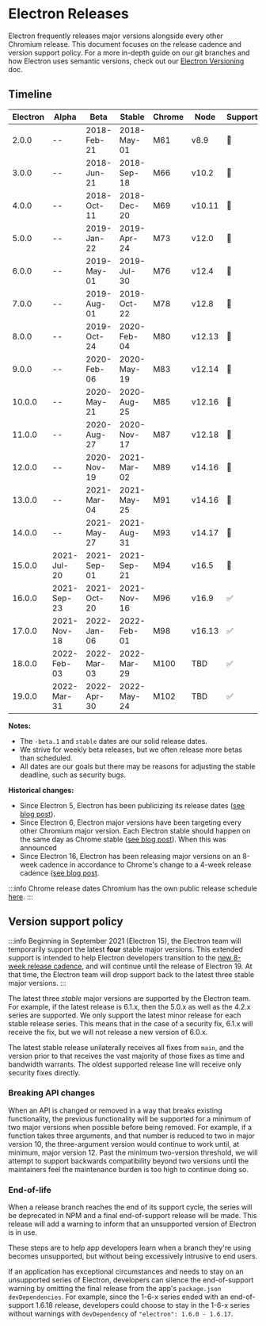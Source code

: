 # Electron Releases

Electron frequently releases major versions alongside every other Chromium release.
This document focuses on the release cadence and version support policy.
For a more in-depth guide on our git branches and how Electron uses semantic versions,
check out our [Electron Versioning](./electron-versioning.md) doc.

## Timeline

| Electron | Alpha | Beta | Stable | Chrome | Node | Supported |
| ------- | ----- | ------- | ------ | ------ | ---- | ---- |
| 2.0.0 | -- | 2018-Feb-21 | 2018-May-01 | M61 | v8.9 | 🚫 |
| 3.0.0 | -- | 2018-Jun-21 | 2018-Sep-18 | M66 | v10.2 | 🚫 |
| 4.0.0 | -- | 2018-Oct-11 | 2018-Dec-20 | M69 | v10.11 | 🚫 |
| 5.0.0 | -- | 2019-Jan-22 | 2019-Apr-24 | M73 | v12.0 | 🚫 |
| 6.0.0 | -- | 2019-May-01 | 2019-Jul-30 | M76 | v12.4 | 🚫 |
| 7.0.0 | -- | 2019-Aug-01 | 2019-Oct-22 | M78 | v12.8 | 🚫 |
| 8.0.0 | -- | 2019-Oct-24 | 2020-Feb-04 | M80 | v12.13 | 🚫 |
| 9.0.0 | -- | 2020-Feb-06 | 2020-May-19 | M83 | v12.14 | 🚫 |
| 10.0.0 | -- | 2020-May-21 | 2020-Aug-25 | M85 | v12.16 | 🚫 |
| 11.0.0 | -- | 2020-Aug-27 | 2020-Nov-17 | M87 | v12.18 | 🚫 |
| 12.0.0 | -- | 2020-Nov-19 | 2021-Mar-02 | M89 | v14.16 | 🚫 |
| 13.0.0 | -- | 2021-Mar-04 | 2021-May-25 | M91 | v14.16 | 🚫 |
| 14.0.0 | -- | 2021-May-27 | 2021-Aug-31 | M93 | v14.17 | 🚫 |
| 15.0.0 | 2021-Jul-20 | 2021-Sep-01 | 2021-Sep-21 | M94 | v16.5 | 🚫 |
| 16.0.0 | 2021-Sep-23 | 2021-Oct-20 | 2021-Nov-16 | M96 | v16.9 | ✅ |
| 17.0.0 | 2021-Nov-18 | 2022-Jan-06 | 2022-Feb-01 | M98 | v16.13 | ✅ |
| 18.0.0 | 2022-Feb-03 | 2022-Mar-03 | 2022-Mar-29 | M100 | TBD | ✅ |
| 19.0.0 | 2022-Mar-31 | 2022-Apr-30 | 2022-May-24 | M102 | TBD | ✅ |

**Notes:**

* The `-beta.1` and `stable` dates are our solid release dates.
* We strive for weekly beta releases, but we often release more betas than scheduled.
* All dates are our goals but there may be reasons for adjusting the stable deadline, such as security bugs.

**Historical changes:**

* Since Electron 5, Electron has been publicizing its release dates ([see blog post](https://electronjs.org/blog/electron-5-0-timeline)).
* Since Electron 6, Electron major versions have been targeting every other Chromium major version. Each Electron stable should happen on the same day as Chrome stable ([see blog post](https://www.electronjs.org/blog/12-week-cadence)). When this was announced
* Since Electron 16, Electron has been releasing major versions on an 8-week cadence in accordance to Chrome's change to a 4-week release cadence ([see blog post](https://www.electronjs.org/blog/8-week-cadence).

:::info Chrome release dates
Chromium has the own public release schedule [here](https://chromiumdash.appspot.com/schedule).
:::

## Version support policy

:::info
Beginning in September 2021 (Electron 15), the Electron team
will temporarily support the latest **four** stable major versions. This
extended support is intended to help Electron developers transition to
the [new 8-week release cadence](https://electronjs.org/blog/8-week-cadence),
and will continue until the release of Electron 19. At that time,
the Electron team will drop support back to the latest three stable major versions.
:::

The latest three *stable* major versions are supported by the Electron team.
For example, if the latest release is 6.1.x, then the 5.0.x as well
as the 4.2.x series are supported. We only support the latest minor release
for each stable release series. This means that in the case of a security fix,
6.1.x will receive the fix, but we will not release a new version of 6.0.x.

The latest stable release unilaterally receives all fixes from `main`,
and the version prior to that receives the vast majority of those fixes
as time and bandwidth warrants. The oldest supported release line will receive
only security fixes directly.

### Breaking API changes

When an API is changed or removed in a way that breaks existing functionality, the
previous functionality will be supported for a minimum of two major versions when
possible before being removed. For example, if a function takes three arguments,
and that number is reduced to two in major version 10, the three-argument version would
continue to work until, at minimum, major version 12. Past the minimum two-version
threshold, we will attempt to support backwards compatibility beyond two versions
until the maintainers feel the maintenance burden is too high to continue doing so.

### End-of-life

When a release branch reaches the end of its support cycle, the series
will be deprecated in NPM and a final end-of-support release will be
made. This release will add a warning to inform that an unsupported
version of Electron is in use.

These steps are to help app developers learn when a branch they're
using becomes unsupported, but without being excessively intrusive
to end users.

If an application has exceptional circumstances and needs to stay
on an unsupported series of Electron, developers can silence the
end-of-support warning by omitting the final release from the app's
`package.json` `devDependencies`. For example, since the 1-6-x series
ended with an end-of-support 1.6.18 release, developers could choose
to stay in the 1-6-x series without warnings with `devDependency` of
`"electron": 1.6.0 - 1.6.17`.

